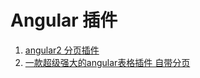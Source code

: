 # Angular 插件

1. [angular2 分页插件](http://michaelbromley.github.io/ng2-pagination/#/)
2. [一款超级强大的angular表格插件 自带分页](https://github.com/swimlane/ngx-datatable)
